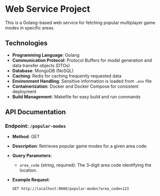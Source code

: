 # Web Service Project

This is a Golang-based web service for fetching popular multiplayer game modes in specific areas. 

## Technologies
- **Programming Language**: Golang
- **Communication Protocol**: Protocol Buffers for model generation and data transfer objects (DTOs)
- **Database**: MongoDB (NoSQL)
- **Caching**: Redis for caching frequently requested data
- **Environment Handling**: Sensitive information is loaded from `.env` file
- **Containerization**: Docker and Docker Compose for consistent deployment
- **Build Management**: Makefile for easy build and run commands

## API Documentation

### Endpoint: `/popular-modes`

- **Method**: GET
- **Description**: Retrieves popular game modes for a given area code.
- **Query Parameters**:
  - `area_code` (string, required): The 3-digit area code identifying the location.
  
- **Example Request**:
  ```http
  GET http://localhost:8080/popular-modes?area_code=123
